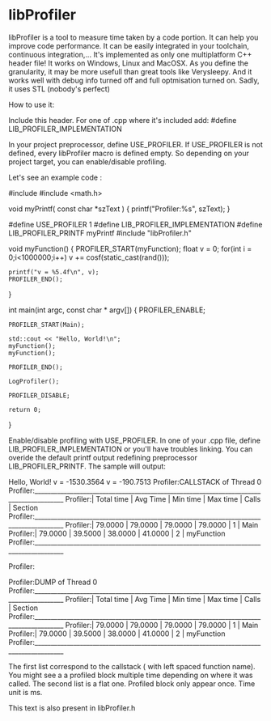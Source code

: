 libProfiler
===========


libProfiler is a tool to measure time taken by a code portion. It can help you improve code performance.
It can be easily integrated in your toolchain, continuous integration,...
It's implemented as only one multiplatform C++ header file! It works on Windows, Linux and MacOSX.
As you define the granularity, it may be more usefull than great tools like Verysleepy. And it
works well with debug info turned off and full optmisation turned on.
Sadly, it uses STL (nobody's perfect)

How to use it:

Include this header. For one of .cpp where it's included add:
#define LIB_PROFILER_IMPLEMENTATION

In your project preprocessor, define USE_PROFILER. If USE_PROFILER is not defined, every
libProfiler macro is defined empty. So depending on your project target, you can enable/disable
profiling.

Let's see an example code :


#include <iostream>
#include <math.h>

void myPrintf( const char *szText )
{
    printf("Profiler:%s", szText);
}


#define USE_PROFILER 1
#define LIB_PROFILER_IMPLEMENTATION
#define LIB_PROFILER_PRINTF myPrintf
#include "libProfiler.h"


void myFunction()
{
    PROFILER_START(myFunction);
    float v = 0;
    for(int i = 0;i<1000000;i++)
        v += cosf(static_cast<float>(rand()));

    printf("v = %5.4f\n", v);
    PROFILER_END();
}

int main(int argc, const char * argv[])
{
    PROFILER_ENABLE;

    PROFILER_START(Main);

    std::cout << "Hello, World!\n";
    myFunction();
    myFunction();

    PROFILER_END();

    LogProfiler();

    PROFILER_DISABLE;

    return 0;
}



Enable/disable profiling with USE_PROFILER.
In one of your .cpp file, define LIB_PROFILER_IMPLEMENTATION or you'll have troubles linking.
You can overide the default printf output redefining preprocessor LIB_PROFILER_PRINTF.
The sample will output:

Hello, World!
v = -1530.3564
v = -190.7513
Profiler:CALLSTACK of Thread 0
Profiler:_______________________________________________________________________________________
Profiler:| Total time   | Avg Time     |  Min time    |  Max time    | Calls  | Section
Profiler:_______________________________________________________________________________________
Profiler:|      79.0000 |      79.0000 |      79.0000 |      79.0000 |     1  | Main
Profiler:|      79.0000 |      39.5000 |      38.0000 |      41.0000 |     2  |   myFunction
Profiler:_______________________________________________________________________________________

Profiler:

Profiler:DUMP of Thread 0
Profiler:_______________________________________________________________________________________
Profiler:| Total time   | Avg Time     |  Min time    |  Max time    | Calls  | Section
Profiler:_______________________________________________________________________________________
Profiler:|      79.0000 |      79.0000 |      79.0000 |      79.0000 |      1 | Main
Profiler:|      79.0000 |      39.5000 |      38.0000 |      41.0000 |      2 | myFunction
Profiler:_______________________________________________________________________________________

The first list correspond to the callstack ( with left spaced function name). You might see a
a profiled block multiple time depending on where it was called.
The second list is a flat one. Profiled block only appear once.
Time unit is ms.

This text is also present in libProfiler.h
